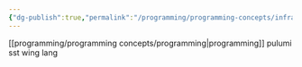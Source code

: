 ```yaml
---
{"dg-publish":true,"permalink":"/programming/programming-concepts/infrastructure-as-code/"}
---
```


[[programming/programming concepts/programming\|programming]]
pulumi
sst
wing lang
